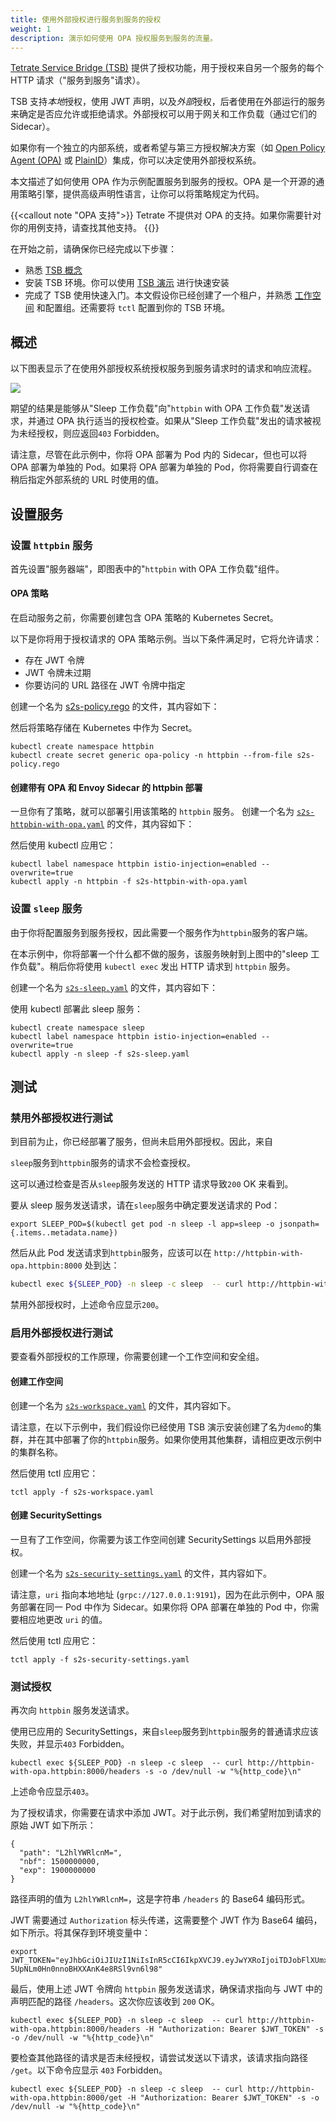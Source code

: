 ```yaml
---
title: 使用外部授权进行服务到服务的授权
weight: 1
description: 演示如何使用 OPA 授权服务到服务的流量。
---
```


[Tetrate Service Bridge (TSB)](../../../concepts/glossary/) 提供了授权功能，用于授权来自另一个服务的每个 HTTP 请求（"服务到服务"请求）。

TSB 支持*本地*授权，使用 JWT 声明，以及*外部*授权，后者使用在外部运行的服务来确定是否应允许或拒绝请求。外部授权可以用于网关和工作负载（通过它们的 Sidecar）。

如果你有一个独立的内部系统，或者希望与第三方授权解决方案（如 [Open Policy Agent (OPA)](https://www.openpolicyagent.org/) 或 [PlainID](https://www.plainid.com/)）集成，你可以决定使用外部授权系统。

本文描述了如何使用 OPA 作为示例配置服务到服务的授权。OPA 是一个开源的通用策略引擎，提供高级声明性语言，让你可以将策略规定为代码。

{{<callout note "OPA 支持">}}
Tetrate 不提供对 OPA 的支持。如果你需要针对你的用例支持，请查找其他支持。
{{</callout>}}

在开始之前，请确保你已经完成以下步骤：

- 熟悉 [TSB 概念](../../../concepts/)
- 安装 TSB 环境。你可以使用 [TSB 演示](../../../setup/self-managed/demo-installation) 进行快速安装
- 完成了 TSB 使用快速入门。本文假设你已经创建了一个租户，并熟悉 [工作空间](../../../concepts/glossary/) 和配置组。还需要将 `tctl` 配置到你的 TSB 环境。

## 概述

以下图表显示了在使用外部授权系统授权服务到服务请求时的请求和响应流程。

![](../../../assets/howto/service-to-service-authorization.png)

期望的结果是能够从"Sleep 工作负载"向"`httpbin` with OPA 工作负载"发送请求，并通过 OPA 执行适当的授权检查。如果从"Sleep 工作负载"发出的请求被视为未经授权，则应返回`403` Forbidden。

请注意，尽管在此示例中，你将 OPA 部署为 Pod 内的 Sidecar，但也可以将 OPA 部署为单独的 Pod。如果将 OPA 部署为单独的 Pod，你将需要自行调查在稍后指定外部系统的 URL 时使用的值。

## 设置服务

### 设置 `httpbin` 服务

首先设置"服务器端"，即图表中的"`httpbin` with OPA 工作负载"组件。

#### OPA 策略

在启动服务之前，你需要创建包含 OPA 策略的 Kubernetes Secret。

以下是你将用于授权请求的 OPA 策略示例。当以下条件满足时，它将允许请求：

* 存在 JWT 令牌
* JWT 令牌未过期
* 你要访问的 URL 路径在 JWT 令牌中指定

创建一个名为 [s2s-policy.rego](../../../assets/howto/s2s-policy.rego) 的文件，其内容如下：

然后将策略存储在 Kubernetes 中作为 Secret。

```
kubectl create namespace httpbin
kubectl create secret generic opa-policy -n httpbin --from-file s2s-policy.rego
```

#### 创建带有 OPA 和 Envoy Sidecar 的 httpbin 部署

一旦你有了策略，就可以部署引用该策略的 `httpbin` 服务。
创建一个名为 [`s2s-httpbin-with-opa.yaml`](../../../assets/howto/s2s-httpbin-with-opa.yaml) 的文件，其内容如下：

然后使用 kubectl 应用它：

```
kubectl label namespace httpbin istio-injection=enabled --overwrite=true
kubectl apply -n httpbin -f s2s-httpbin-with-opa.yaml
```

### 设置 `sleep` 服务

由于你将配置服务到服务授权，因此需要一个服务作为`httpbin`服务的客户端。

在本示例中，你将部署一个什么都不做的服务，该服务映射到上图中的"sleep 工作负载"。稍后你将使用 `kubectl exec` 发出 HTTP 请求到 `httpbin` 服务。

创建一个名为 [`s2s-sleep.yaml`](../../../assets/howto/s2s-sleep.yaml) 的文件，其内容如下：

使用 kubectl 部署此 sleep 服务：

```
kubectl create namespace sleep
kubectl label namespace httpbin istio-injection=enabled --overwrite=true
kubectl apply -n sleep -f s2s-sleep.yaml
```

## 测试

### 禁用外部授权进行测试

到目前为止，你已经部署了服务，但尚未启用外部授权。因此，来自

`sleep`服务到`httpbin`服务的请求不会检查授权。

这可以通过检查是否从`sleep`服务发送的 HTTP 请求导致`200` OK 来看到。

要从 sleep 服务发送请求，请在`sleep`服务中确定要发送请求的 Pod：

```
export SLEEP_POD=$(kubectl get pod -n sleep -l app=sleep -o jsonpath={.items..metadata.name})
```

然后从此 Pod 发送请求到`httpbin`服务，应该可以在 `http://httpbin-with-opa.httpbin:8000` 处到达：

```bash
kubectl exec ${SLEEP_POD} -n sleep -c sleep  -- curl http://httpbin-with-opa.httpbin:8000/headers -s -o /dev/null -w "%{http_code}\n"
```

禁用外部授权时，上述命令应显示`200`。

### 启用外部授权进行测试

要查看外部授权的工作原理，你需要创建一个工作空间和安全组。

#### 创建工作空间

创建一个名为 [`s2s-workspace.yaml`](../../../assets/howto/s2s-workspace.yaml) 的文件，其内容如下。

请注意，在以下示例中，我们假设你已经使用 TSB 演示安装创建了名为`demo`的集群，并在其中部署了你的`httpbin`服务。如果你使用其他集群，请相应更改示例中的集群名称。

然后使用 tctl 应用它：

```
tctl apply -f s2s-workspace.yaml
```

#### 创建 SecuritySettings

一旦有了工作空间，你需要为该工作空间创建 SecuritySettings 以启用外部授权。

创建一个名为 [`s2s-security-settings.yaml`](../../../assets/howto/s2s-workspace.yaml) 的文件，其内容如下。

请注意，`uri` 指向本地地址 (`grpc://127.0.0.1:9191`)，因为在此示例中，OPA 服务部署在同一 Pod 中作为 Sidecar。如果你将 OPA 部署在单独的 Pod 中，你需要相应地更改 `uri` 的值。

然后使用 tctl 应用它：

```
tctl apply -f s2s-security-settings.yaml
```

### 测试授权

再次向 `httpbin` 服务发送请求。

使用已应用的 SecuritySettings，来自`sleep`服务到`httpbin`服务的普通请求应该失败，并显示`403` Forbidden。

```
kubectl exec ${SLEEP_POD} -n sleep -c sleep  -- curl http://httpbin-with-opa.httpbin:8000/headers -s -o /dev/null -w "%{http_code}\n"
```

上述命令应显示`403`。

为了授权请求，你需要在请求中添加 JWT。对于此示例，我们希望附加到请求的原始 JWT 如下所示：

```
{
  "path": "L2hlYWRlcnM=",
  "nbf": 1500000000,
  "exp": 1900000000
}
```

路径声明的值为 `L2hlYWRlcnM=`，这是字符串 `/headers` 的 Base64 编码形式。

JWT 需要通过 `Authorization` 标头传递，这需要整个 JWT 作为 Base64 编码，如下所示。将其保存到环境变量中：

```
export JWT_TOKEN="eyJhbGciOiJIUzI1NiIsInR5cCI6IkpXVCJ9.eyJwYXRoIjoiTDJobFlXUmxjbk09IiwibmJmIjoxNTAwMDAwMDAwLCJleHAiOjE5MDAwMDAwMDB9.9yl8LcZdq-5UpNLm0Hn0nnoBHXXAnK4e8RSl9vn6l98"
```

最后，使用上述 JWT 令牌向 `httpbin` 服务发送请求，确保请求指向与 JWT 中的声明匹配的路径 `/headers`。这次你应该收到 `200` OK。

```
kubectl exec ${SLEEP_POD} -n sleep -c sleep  -- curl http://httpbin-with-opa.httpbin:8000/headers -H "Authorization: Bearer $JWT_TOKEN" -s -o /dev/null -w "%{http_code}\n"
```

要检查其他路径的请求是否未经授权，请尝试发送以下请求，该请求指向路径 `/get`。以下命令应显示 `403` Forbidden。

```
kubectl exec ${SLEEP_POD} -n sleep -c sleep  -- curl http://httpbin-with-opa.httpbin:8000/get -H "Authorization: Bearer $JWT_TOKEN" -s -o /dev/null -w "%{http_code}\n"
```
